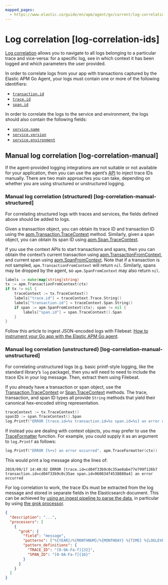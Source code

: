 ```yaml
---
mapped_pages:
  - https://www.elastic.co/guide/en/apm/agent/go/current/log-correlation-ids.html
---
```


# Log correlation [log-correlation-ids]

[Log correlation](docs-content://solutions/observability/apm/logs.md) allows you to navigate to all logs belonging to a particular trace and vice-versa: for a specific log, see in which context it has been logged and which parameters the user provided.

In order to correlate logs from your app with transactions captured by the Elastic APM Go Agent, your logs must contain one or more of the following identifiers:

* [`transaction.id`](ecs://reference/ecs-tracing.md)
* [`trace.id`](ecs://reference/ecs-tracing.md)
* [`span.id`](ecs://reference/ecs-error.md)

In order to correlate the logs to the service and environment, the logs should also contain the following fields:

* [`service.name`](ecs://reference/ecs-service.md)
* [`service.version`](ecs://reference/ecs-service.md)
* [`service.environment`](ecs://reference/ecs-service.md)


## Manual log correlation [log-correlation-manual]

If the agent-provided logging integrations are not suitable or not available for your application, then you can use the agent’s [API](/reference/api-documentation.md) to inject trace IDs manually. There are two main approaches you can take, depending on whether you are using structured or unstructured logging.


### Manual log correlation (structured) [log-correlation-manual-structured]

For correlating structured logs with traces and services, the fields defined above should be added to logs.

Given a transaction object, you can obtain its trace ID and transaction ID using the [apm.Transaction.TraceContext](/reference/api-documentation.md#transaction-tracecontext) method. Similarly, given a span object, you can obtain its span ID using [apm.Span.TraceContext](/reference/api-documentation.md#span-tracecontext).

If you use the context APIs to start transactions and spans, then you can obtain the context’s current transaction using [apm.TransactionFromContext](/reference/api-documentation.md#apm-transaction-from-context), and current span using [apm.SpanFromContext](/reference/api-documentation.md#apm-span-from-context). Note that if a transaction is not sampled, `apm.TransactionFromContext` will return `nil`. Similarly, spans may be dropped by the agent, so `apm.SpanFromContext` may also return `nil`.

```go
labels := make(map[string]string)
tx := apm.TransactionFromContext(ctx)
if tx != nil {
	traceContext := tx.TraceContext()
	labels["trace.id"] = traceContext.Trace.String()
	labels["transaction.id"] = traceContext.Span.String()
	if span := apm.SpanFromContext(ctx); span != nil {
		labels["span.id"] = span.TraceContext().Span
	}
}
```

Follow this article to ingest JSON-encoded logs with Filebeat: [How to instrument your Go app with the Elastic APM Go agent](https://www.elastic.co/blog/how-to-instrument-your-go-app-with-the-elastic-apm-go-agent#logs).


### Manual log correlation (unstructured) [log-correlation-manual-unstructured]

For correlating unstructured logs (e.g. basic printf-style logging, like the standard library’s `log` package), then you will need to need to include the trace IDs in your log message. Then, extract them using Filebeat.

If you already have a transaction or span object, use the [Transaction.TraceContext](/reference/api-documentation.md#transaction-tracecontext) or [Span.TraceContext](/reference/api-documentation.md#span-tracecontext) methods. The trace, transaction, and span ID types all provide `String` methods that yield their canonical hex-encoded string representation.

```go
traceContext := tx.TraceContext()
spanID := span.TraceContext().Span
log.Printf("ERROR [trace.id=%s transaction.id=%s span.id=%s] an error occurred", traceContext.Trace, traceContext.Span, spanID)
```

If instead you are dealing with context objects, you may prefer to use the [TraceFormatter](/reference/api-documentation.md#apm-traceformatter) function. For example, you could supply it as an argument to `log.Printf` as follows:

```go
log.Printf("ERROR [%+v] an error occurred", apm.TraceFormatter(ctx))
```

This would print a log message along the lines of:

```
2019/09/17 14:48:02 ERROR [trace.id=cd04f33b9c0c35ae8abe77e799f126b7 transaction.id=cd04f33b9c0c35ae span.id=960834f4538880a4] an error occurred
```
For log correlation to work, the trace IDs must be extracted from the log message and stored in separate fields in the Elasticsearch document. This can be achieved by [using an ingest pipeline to parse the data](beats://reference/filebeat/configuring-ingest-node.md), in particular by using [the grok processor](elasticsearch://reference/enrich-processor/grok-processor.md).

```json
{
  "description": "...",
  "processors": [
    {
      "grok": {
        "field": "message",
        "patterns": ["%{YEAR}/%{MONTHNUM}/%{MONTHDAY} %{TIME} %{LOGLEVEL:log.level} \\[trace.id=%{TRACE_ID:trace.id}(?: transaction.id=%{SPAN_ID:transaction.id})?(?: span.id=%{SPAN_ID:span.id})?\\] %{GREEDYDATA:message}"],
        "pattern_definitions": {
          "TRACE_ID": "[0-9A-Fa-f]{32}",
          "SPAN_ID": "[0-9A-Fa-f]{16}"
        }
      }
    }
  ]
}
```

